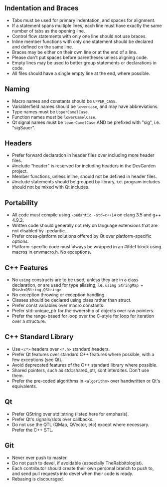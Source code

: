 ## Indentation and Braces
* Tabs must be used for primary indentation, and spaces for alignment.
* If a statement spans multiple lines, each line must have exactly the same number of tabs as the opening line.
* Control flow statements with only one line should not use braces.
* Inline member functions with only one statement should be declared and defined on the same line.
* Braces may be either on their own line or at the end of a line.
* Please don't put spaces before parentheses unless aligning code.
* Empty lines may be used to better group statements or declarations in code.
* All files should have a single empty line at the end, where possible.

## Naming
* Macro names and constants should be `UPPER_CASE`.
* Variable/field names should be `lowercase`, and may have abbreviations.
* Type names must be `UpperCamelCase`.
* Function names must be `lowerCamelCase`.
* Qt signal names must be `lowerCamelCase` AND be prefixed with "sig", i.e. "sigSauer".

## Headers
* Prefer forward declaration in header files over including more header files.
* #include "header" is reserved for including headers in the DevGarden project.
* Member functions, unless inline, should not be defined in header files.
* #include statements should be grouped by library, i.e. program includes should not be mixed with Qt includes.

## Portability
* All code must compile using `-pedantic -std=c++14` on clang 3.5 and g++ 4.9.2.
* Written code should generally not rely on language extensions that are not disabled by -pedantic.
* Prefer cross-platform solutions offered by Qt over platform-specific options.
* Platform-specific code must always be wrapped in an #ifdef block using macros in envmacro.h. No exceptions.

## C++ Features
* No `using` constructs are to be used, unless they are in a class declaration, or are used for type aliasing, i.e. `using StringMap = QHash<QString,QString>`
* No exception throwing or exception handling.
* Classes should be declared using class rather than struct.
* Prefer const variables over macro constants.
* Prefer std::unique_ptr for the ownership of objects over raw pointers.
* Prefer the range-based for loop over the C-style for loop for iteration over a structure.

## C++ Standard Library
* Use `<c*>` headers over `<*.h>` standard headers.
* Prefer Qt features over standard C++ features where possible, with a few exceptions (see Qt).
* Avoid deprecated features of the C++ standard library where possible.
* Shared pointers, such as std::shared_ptr, sont interdites. Don't use them.
* Prefer the pre-coded algorithms in `<algorithm>` over handwritten or Qt's equivalents.

## Qt
* Prefer QString over std::string (listed here for emphasis).
* Prefer Qt's signals/slots over callbacks.
* Do not use the QTL (QMap, QVector, etc) except where necessary. Prefer the C++ STL.

## Git
* Never ever push to master.
* Do not push to devel, if avoidable (especially TheRabbitologist).
* Each contributor should create their own personal branch to push to, and send pull requests into devel when their code is ready.
* Rebasing is discouraged.
